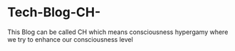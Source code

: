 # Tech-Blog-CH-
This Blog can be called CH which means consciousness hypergamy where we try to enhance our consciousness level
